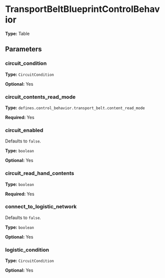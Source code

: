 # TransportBeltBlueprintControlBehavior

**Type:** Table

## Parameters

### circuit_condition

**Type:** `CircuitCondition`

**Optional:** Yes

### circuit_contents_read_mode

**Type:** `defines.control_behavior.transport_belt.content_read_mode`

**Required:** Yes

### circuit_enabled

Defaults to `false`.

**Type:** `boolean`

**Optional:** Yes

### circuit_read_hand_contents

**Type:** `boolean`

**Required:** Yes

### connect_to_logistic_network

Defaults to `false`.

**Type:** `boolean`

**Optional:** Yes

### logistic_condition

**Type:** `CircuitCondition`

**Optional:** Yes

